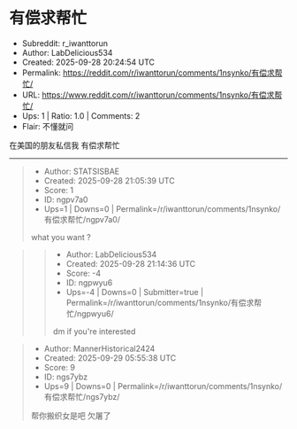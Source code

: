 # 有偿求帮忙

- Subreddit: r_iwanttorun
- Author: LabDelicious534
- Created: 2025-09-28 20:24:54 UTC
- Permalink: https://reddit.com/r/iwanttorun/comments/1nsynko/有偿求帮忙/
- URL: https://www.reddit.com/r/iwanttorun/comments/1nsynko/有偿求帮忙/
- Ups: 1 | Ratio: 1.0 | Comments: 2
- Flair: 不懂就问


在美国的朋友私信我 有偿求帮忙


---

> - Author: STATSISBAE
> - Created: 2025-09-28 21:05:39 UTC
> - Score: 1
> - ID: ngpv7a0
> - Ups=1 | Downs=0 | Permalink=/r/iwanttorun/comments/1nsynko/有偿求帮忙/ngpv7a0/
>
> what you want ?

>> - Author: LabDelicious534
>> - Created: 2025-09-28 21:14:36 UTC
>> - Score: -4
>> - ID: ngpwyu6
>> - Ups=-4 | Downs=0 | Submitter=true | Permalink=/r/iwanttorun/comments/1nsynko/有偿求帮忙/ngpwyu6/
>>
>> dm if you're interested

> - Author: MannerHistorical2424
> - Created: 2025-09-29 05:55:38 UTC
> - Score: 9
> - ID: ngs7ybz
> - Ups=9 | Downs=0 | Permalink=/r/iwanttorun/comments/1nsynko/有偿求帮忙/ngs7ybz/
>
> 帮你搬织女是吧 欠屠了
